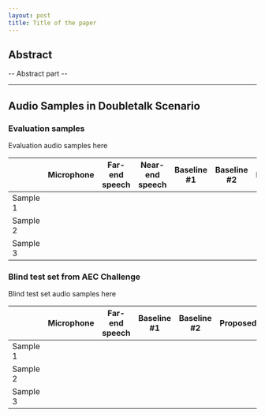 ```yaml
---
layout: post
title: Title of the paper
---
```


## Abstract

-- Abstract part --

-----

## Audio Samples in Doubletalk Scenario

### Evaluation samples
Evaluation audio samples here

|   |Microphone   |Far-end speech   |Near-end speech   |Baseline #1   |Baseline #2   |Proposed   |
|---|---|---|---|---|---|---|
|Sample 1   |   |   |   |   |   |   |
|Sample 2   |   |   |   |   |   |   |
|Sample 3   |   |   |   |   |   |   |


### Blind test set from AEC Challenge
Blind test set audio samples here

|   |Microphone   |Far-end speech   |Baseline #1   |Baseline #2   |Proposed   |
|---|---|---|---|---|---|
|Sample 1   |   |   |   |   |   |
|Sample 2   |   |   |   |   |   |
|Sample 3   |   |   |   |   |   |
